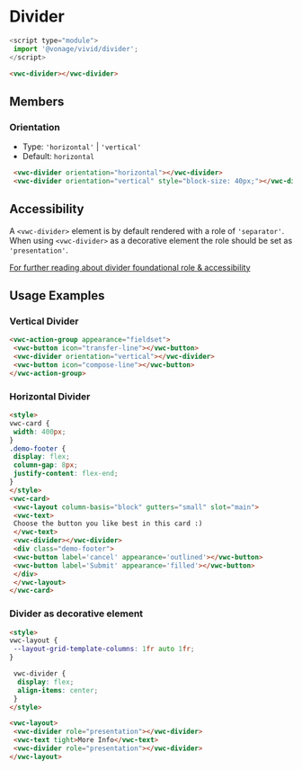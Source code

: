 # Divider

```js
<script type="module">
 import '@vonage/vivid/divider';
</script>
```

```html preview
<vwc-divider></vwc-divider>
```

## Members

### Orientation

- Type: `'horizontal'` | `'vertical'`
- Default: `horizontal`

```html preview blocks
 <vwc-divider orientation="horizontal"></vwc-divider>
 <vwc-divider orientation="vertical" style="block-size: 40px;"></vwc-divider>
```

## Accessibility

A `<vwc-divider>` element is by default rendered with a role of `'separator'`.  
When using `<vwc-divider>` as a decorative element the role should be set as `'presentation'`.

[For further reading about divider foundational role & accessibility](https://developer.mozilla.org/en-US/docs/Web/Accessibility/ARIA/Roles/separator_role)

## Usage Examples

### Vertical Divider

```html preview
<vwc-action-group appearance="fieldset">
 <vwc-button icon="transfer-line"></vwc-button>
 <vwc-divider orientation="vertical"></vwc-divider>
 <vwc-button icon="compose-line"></vwc-button>
</vwc-action-group>
```

### Horizontal Divider

```html preview
<style>
vwc-card {
 width: 400px;
}
.demo-footer {
 display: flex;
 column-gap: 8px;
 justify-content: flex-end;
}
</style>
<vwc-card>
 <vwc-layout column-basis="block" gutters="small" slot="main">
 <vwc-text>
 Choose the button you like best in this card :)
 </vwc-text>
 <vwc-divider></vwc-divider>
 <div class="demo-footer">
 <vwc-button label='cancel' appearance='outlined'></vwc-button>
 <vwc-button label='Submit' appearance='filled'></vwc-button>
 </div>
 </vwc-layout>
</vwc-card>
```

### Divider as decorative element

```html preview
<style>
vwc-layout {
 --layout-grid-template-columns: 1fr auto 1fr;
}

 vwc-divider {
  display: flex;
  align-items: center;
 }
</style>

<vwc-layout>
 <vwc-divider role="presentation"></vwc-divider>
 <vwc-text tight>More Info</vwc-text>
 <vwc-divider role="presentation"></vwc-divider>
</vwc-layout>
```
